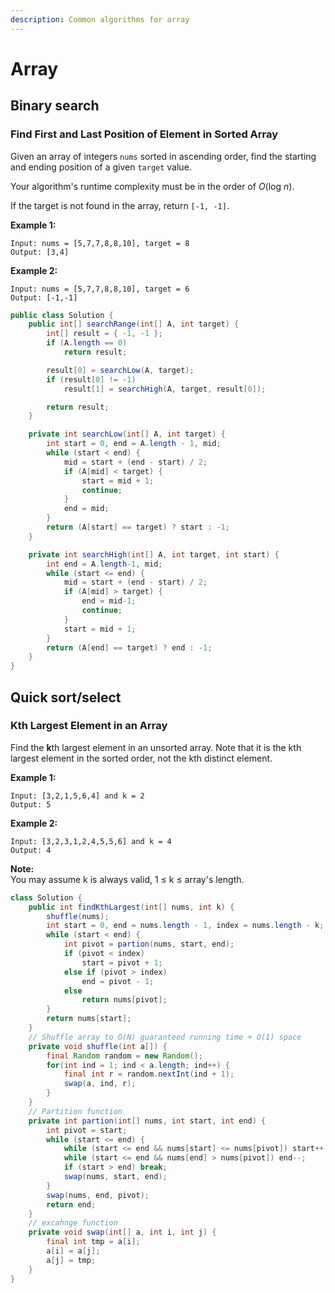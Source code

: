 ```yaml
---
description: Common algorithms for array
---
```


# Array

## Binary search

### Find First and Last Position of Element in Sorted Array

Given an array of integers `nums` sorted in ascending order, find the starting and ending position of a given `target` value.

Your algorithm's runtime complexity must be in the order of _O_\(log _n_\).

If the target is not found in the array, return `[-1, -1]`.

**Example 1:**

```text
Input: nums = [5,7,7,8,8,10], target = 8
Output: [3,4]
```

**Example 2:**

```text
Input: nums = [5,7,7,8,8,10], target = 6
Output: [-1,-1]
```

```java
public class Solution {
    public int[] searchRange(int[] A, int target) {
		int[] result = { -1, -1 };
		if (A.length == 0)
			return result;

		result[0] = searchLow(A, target);
		if (result[0] != -1)
			result[1] = searchHigh(A, target, result[0]);

		return result;
	}

	private int searchLow(int[] A, int target) {
		int start = 0, end = A.length - 1, mid;
		while (start < end) {
			mid = start + (end - start) / 2;
			if (A[mid] < target) {
				start = mid + 1;
				continue;
			}
			end = mid;
		}
		return (A[start] == target) ? start : -1;
	}

	private int searchHigh(int[] A, int target, int start) {
		int end = A.length-1, mid;
		while (start <= end) {
			mid = start + (end - start) / 2;
			if (A[mid] > target) {
				end = mid-1;
				continue;
			}
			start = mid + 1;
		}
		return (A[end] == target) ? end : -1;
	}
}
```

## Quick sort/select

### Kth Largest Element in an Array

Find the **k**th largest element in an unsorted array. Note that it is the kth largest element in the sorted order, not the kth distinct element.

**Example 1:**

```text
Input: [3,2,1,5,6,4] and k = 2
Output: 5
```

**Example 2:**

```text
Input: [3,2,3,1,2,4,5,5,6] and k = 4
Output: 4
```

**Note:**  
You may assume k is always valid, 1 ≤ k ≤ array's length.

```java
class Solution {
    public int findKthLargest(int[] nums, int k) {
        shuffle(nums);
        int start = 0, end = nums.length - 1, index = nums.length - k;
        while (start < end) {
            int pivot = partion(nums, start, end);
            if (pivot < index)
                start = pivot + 1;
            else if (pivot > index)
                end = pivot - 1;
            else
                return nums[pivot];
        }
        return nums[start];
    }
    // Shuffle array to O(N) guaranteed running time + O(1) space
    private void shuffle(int a[]) {
        final Random random = new Random();
        for(int ind = 1; ind < a.length; ind++) {
            final int r = random.nextInt(ind + 1);
            swap(a, ind, r);
        }
    }
    // Partition function
    private int partion(int[] nums, int start, int end) {
        int pivot = start;
        while (start <= end) {
            while (start <= end && nums[start] <= nums[pivot]) start++;
            while (start <= end && nums[end] > nums[pivot]) end--;
            if (start > end) break;
            swap(nums, start, end);
        }
        swap(nums, end, pivot);
        return end;
    }
    // excahnge function
    private void swap(int[] a, int i, int j) {
        final int tmp = a[i];
        a[i] = a[j];
        a[j] = tmp;
    }
}
```

